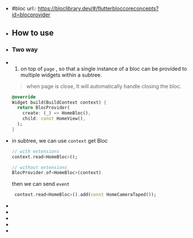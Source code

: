 - #bloc
  url:: https://bloclibrary.dev/#/flutterbloccoreconcepts?id=blocprovider
- ## How to use
- ### Two way
- 1. on top of `page` , so that a single instance of a bloc can be provided to multiple widgets within a subtree. 
  > when page is close, It will automatically handle closing the bloc.
  
  ```dart
  @override
  Widget build(BuildContext context) {
    return BlocProvider(
      create: (_) => HomeBloc(),
      child: const HomeView(),
    );
  }
  ```
- in subtree, we can use `context` get Bloc
  ```dart
  // with extensions
  context.read<HomeBloc>();
  
  // without extensions
  BlocProvider.of<HomeBloc>(context)
  ```
  then we can send `event`
  
  ```dart
   context.read<HomeBloc>().add(const HomeCameraTaped());
  ```
-
-
-
-
-